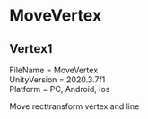 # MoveVertex
## Vertex1
FileName = MoveVertex  
UnityVersion = 2020.3.7f1  
Platform = PC, Android, Ios  

Move recttransform vertex and line
